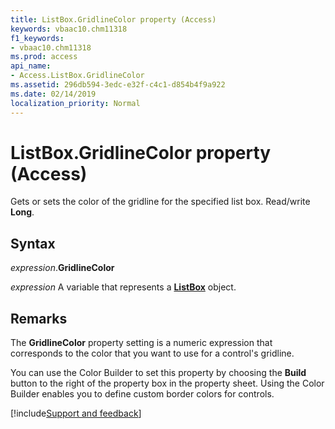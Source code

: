 ```yaml
---
title: ListBox.GridlineColor property (Access)
keywords: vbaac10.chm11318
f1_keywords:
- vbaac10.chm11318
ms.prod: access
api_name:
- Access.ListBox.GridlineColor
ms.assetid: 296db594-3edc-e32f-c4c1-d854b4f9a922
ms.date: 02/14/2019
localization_priority: Normal
---
```



# ListBox.GridlineColor property (Access)

Gets or sets the color of the gridline for the specified list box. Read/write **Long**.


## Syntax

_expression_.**GridlineColor**

_expression_ A variable that represents a **[ListBox](Access.ListBox.md)** object.


## Remarks

The **GridlineColor** property setting is a numeric expression that corresponds to the color that you want to use for a control's gridline.

You can use the Color Builder to set this property by choosing the **Build** button to the right of the property box in the property sheet. Using the Color Builder enables you to define custom border colors for controls.




[!include[Support and feedback](~/includes/feedback-boilerplate.md)]